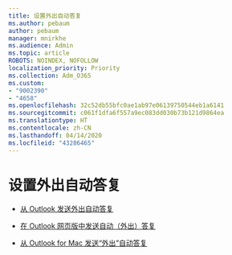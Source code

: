 ```yaml
---
title: 设置外出自动答复
ms.author: pebaum
author: pebaum
manager: mnirkhe
ms.audience: Admin
ms.topic: article
ROBOTS: NOINDEX, NOFOLLOW
localization_priority: Priority
ms.collection: Adm_O365
ms.custom:
- "9002390"
- "4658"
ms.openlocfilehash: 32c52db55bfc0ae1ab97e06139750544eb1a6141
ms.sourcegitcommit: c061f1dfa6f557a9ec083dd030b73b121d9864ea
ms.translationtype: HT
ms.contentlocale: zh-CN
ms.lasthandoff: 04/14/2020
ms.locfileid: "43286465"
---
```

# <a name="setting-up-out-of-office-automatic-replies"></a>设置外出自动答复

- [从 Outlook 发送外出自动答复](https://support.office.com/article/9742f476-5348-4f9f-997f-5e208513bd67)

- [在 Outlook 网页版中发送自动（外出）答复](https://support.office.com/article/0c193ab0-b9e1-4058-84be-a5b014242290)

- [从 Outlook for Mac 发送“外出”自动答复](https://support.office.com/article/4e07ab75-beda-4f9e-bcdc-44471ebacdee)
